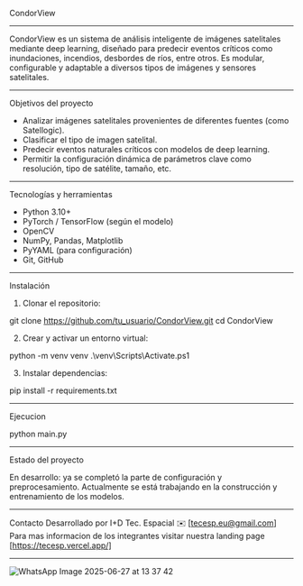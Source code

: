 CondorView 
___________________________________________________________________________________________________________________________________________________________________________________________________________________________________________________________________________________________________

CondorView es un sistema de análisis inteligente de imágenes satelitales mediante deep learning, diseñado para predecir eventos críticos como inundaciones, incendios, desbordes de ríos, entre otros. Es modular, configurable y adaptable a diversos tipos de imágenes y sensores satelitales.

___________________________________________________________________________________________________________________________________________________________________________________________________________________________________________________________________________________________________

Objetivos del proyecto

- Analizar imágenes satelitales provenientes de diferentes fuentes (como Satellogic).
- Clasificar el tipo de imagen satelital.
- Predecir eventos naturales críticos con modelos de deep learning.
- Permitir la configuración dinámica de parámetros clave como resolución, tipo de satélite, tamaño, etc.
___________________________________________________________________________________________________________________________________________________________________________________________________________________________________________________________________________________________________


Tecnologías y herramientas

- Python 3.10+
- PyTorch / TensorFlow (según el modelo)
- OpenCV
- NumPy, Pandas, Matplotlib
- PyYAML (para configuración)
- Git, GitHub
___________________________________________________________________________________________________________________________________________________________________________________________________________________________________________________________________________________________________


Instalación

1. Clonar el repositorio:

git clone https://github.com/tu_usuario/CondorView.git
cd CondorView

2. Crear y activar un entorno virtual:

python -m venv venv
.\venv\Scripts\Activate.ps1   

3. Instalar dependencias:

pip install -r requirements.txt
___________________________________________________________________________________________________________________________________________________________________________________________________________________________________________________________________________________________________

Ejecucion

python main.py
___________________________________________________________________________________________________________________________________________________________________________________________________________________________________________________________________________________________________

Estado del proyecto

En desarrollo: ya se completó la parte de configuración y preprocesamiento. Actualmente se está trabajando en la construcción y entrenamiento de los modelos.
___________________________________________________________________________________________________________________________________________________________________________________________________________________________________________________________________________________________________

Contacto
Desarrollado por I+D Tec. Espacial
✉️ [tecesp.eu@gmail.com]
Para mas informacion de los integrantes visitar nuestra landing page [https://tecesp.vercel.app/]
___________________________________________________________________________________________________________________________________________________________________________________________________________________________________________________________________________________________________
![WhatsApp Image 2025-06-27 at 13 37 42](https://github.com/user-attachments/assets/9be124cb-b86c-43a3-9e37-f8d55df9e071)


